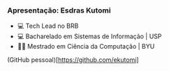 ### Apresentação: Esdras Kutomi


- 💻 Tech Lead no BRB 
- 💻 Bacharelado em Sistemas de Informação | USP
- 👨‍💻 Mestrado em Ciência da Computação | BYU

(GitHub pessoal)[https://github.com/ekutomi]